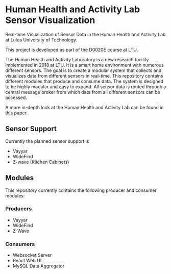 # Human Health and Activity Lab Sensor Visualization
Real-time Visualization of Sensor Data in the Human Health and Activity Lab at
Lulea University of Technology.

This project is developed as part of the D0020E course at LTU.

The Human Health and Activity Laboratory is a new research facility implemented
in 2018 at LTU. It is a smart home environment with numerous different sensors.
The goal is to create a modular system that collects and visualizes data from
different sensors in real-time. This repository contains different modules
that produce and consume data. The system is designed to be highly modular and
easy to expand. All sensor data is routed through a central message broker from
which data from all different sensors can be accessed.

A more in-depth look at the Human Health and Activity Lab can be found in
[this](http://ltu.diva-portal.org/smash/record.jsf?pid=diva2:1290940) paper.

## Sensor Support

Currently the planned sensor support is

* Vayyar
* WideFind
* Z-wave (Kitchen Cabinets)

## Modules

This repository currently contains the following producer and consumer modules:

### Producers
* Vayyar
* WideFind
* Z-Wave

### Consumers
* Websocket Server
* React Web UI
* MySQL Data Aggregator

